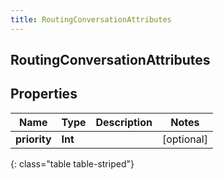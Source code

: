 ```yaml
---
title: RoutingConversationAttributes
---
```

## RoutingConversationAttributes

## Properties

|Name | Type | Description | Notes|
|------------ | ------------- | ------------- | -------------|
| **priority** | **Int** |  | [optional] |
{: class="table table-striped"}


